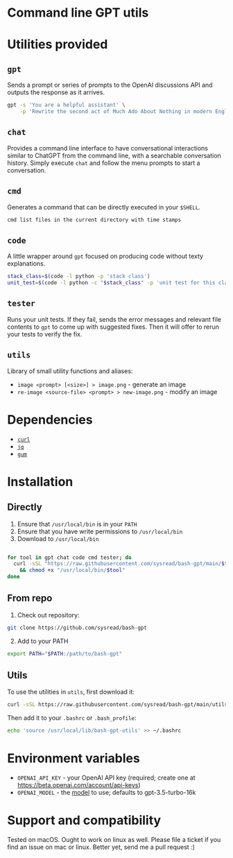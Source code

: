 # Command line GPT utils

# Utilities provided

## `gpt`

Sends a prompt or series of prompts to the OpenAI discussions API and outputs
the response as it arrives.

```bash
gpt -s 'You are a helpful assistant' \
    -p 'Rewrite the second act of Much Ado About Nothing in modern English'
```

## `chat`

Provides a command line interface to have conversational interactions similar
to ChatGPT from the command line, with a searchable conversation history.
Simply execute `chat` and follow the menu prompts to start a conversation.

## `cmd`

Generates a command that can be directly executed in your `$SHELL`.

```bash
cmd list files in the current directory with time stamps
```

## `code`

A little wrapper around `gpt` focused on producing code without texty
explanations.

```bash
stack_class=$(code -l python -p 'stack class')
unit_test=$(code -l python -c "$stack_class" -p 'unit test for this class')
```

## `tester`

Runs your unit tests. If they fail, sends the error messages and relevant file
contents to `gpt` to come up with suggested fixes. Then it will offer to rerun
your tests to verify the fix.

## `utils`

Library of small utility functions and aliases:

  - `image <prompt> [<size>] > image.png` - generate an image
  - `re-image <source-file> <prompt> > new-image.png` - modify an image

# Dependencies

- [`curl`](https://curl.se/)
- [`jq`](https://github.com/jqlang/jq)
- [`gum`](https://github.com/charmbracelet/gum)

# Installation

## Directly

1. Ensure that `/usr/local/bin` is in your `PATH`
2. Ensure that you have write permissions to `/usr/local/bin`
3. Download to `/usr/local/bin`
```bash

for tool in gpt chat code cmd tester; do
  curl -sSL "https://raw.githubusercontent.com/sysread/bash-gpt/main/$tool" -o "/usr/local/bin/$tool" \
    && chmod +x "/usr/local/bin/$tool"
done
```

## From repo

1. Check out repository:
```bash
git clone https://github.com/sysread/bash-gpt
```
2. Add to your PATH
```bash
export PATH="$PATH:/path/to/bash-gpt"
```

## Utils

To use the utilities in `utils`, first download it:

```bash
curl -sSL https://raw.githubusercontent.com/sysread/bash-gpt/main/utils -o /usr/local/lib/bash-gpt-utils
```

Then add it to your `.bashrc` or `.bash_profile`:
```bash
echo 'source /usr/local/lib/bash-gpt-utils' >> ~/.bashrc
```

# Environment variables

- `OPENAI_API_KEY` - your OpenAI API key (required; create one at https://beta.openai.com/account/api-keys)
- `OPENAI_MODEL` - the [model](https://platform.openai.com/docs/models) to use; defaults to gpt-3.5-turbo-16k

# Support and compatibility

Tested on macOS. Ought to work on linux as well. Please file a ticket if you
find an issue on mac or linux. Better yet, send me a pull request :)
